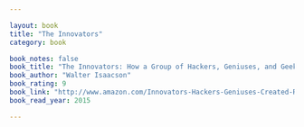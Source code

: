 ```yaml
---

layout: book
title: "The Innovators"
category: book

book_notes: false
book_title: "The Innovators: How a Group of Hackers, Geniuses, and Geeks Created the Digital Revolution"
book_author: "Walter Isaacson"
book_rating: 9
book_link: "http://www.amazon.com/Innovators-Hackers-Geniuses-Created-Revolution/dp/147670869X/"
book_read_year: 2015

---
```

